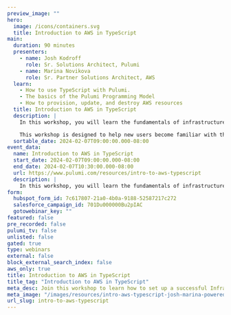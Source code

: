 ```yaml
---
preview_image: ""
hero:
  image: /icons/containers.svg
  title: Introduction to AWS in TypeScript
main:
  duration: 90 minutes
  presenters:
    - name: Josh Kodroff
      role: Sr. Solutions Architect, Pulumi
    - name: Marina Novikova
      role: Sr. Partner Solutions Architect, AWS
  learn:
    - How to use TypeScript with Pulumi.
    - The basics of the Pulumi Programming Model
    - How to provision, update, and destroy AWS resources
  title: Introduction to AWS in TypeScript
  description: |
    In this workshop, you will learn the fundamentals of infrastructure as code through guided exercises. You will be introduced to Pulumi, an infrastructure-as-code platform, where you can use familiar programming languages to provision modern cloud infrastructure.

    This workshop is designed to help new users become familiar with the core concepts needed to effectively deploy resources on AWS. We will guide you through the Pulumi platform with diagrams and a series of labs to help accelerate your cloud projects.
  sortable_date: 2024-02-07T09:00:00.000-08:00
event_data:
  name: Introduction to AWS in TypeScript
  start_date: 2024-02-07T09:00:00.000-08:00
  end_date: 2024-02-07T10:30:00.000-08:00
  url: https://www.pulumi.com/resources/intro-to-aws-typescript
  description: |
    In this workshop, you will learn the fundamentals of infrastructure as code through guided exercises. You will be introduced to Pulumi, an infrastructure-as-code platform, where you can use familiar programming languages to provision modern cloud infrastructure. This workshop is designed to help new users become familiar with the core concepts needed to effectively deploy resources on AWS. We will guide you through the Pulumi platform with diagrams and a series of labs to help accelerate your cloud projects.
form:
  hubspot_form_id: 7c617807-21a0-4b0a-9188-52587217c272
  salesforce_campaign_id: 701Du000000Bu2pIAC
  gotowebinar_key: ""
featured: false
pre_recorded: false
pulumi_tv: false
unlisted: false
gated: true
type: webinars
external: false
block_external_search_index: false
aws_only: true
title: Introduction to AWS in TypeScript
title_tag: "Introduction to AWS in TypeScript"
meta_desc: Join this workshop to learn how to set up a successful Infrastructure as Code in TypeScript to provision and manage AWS at scale, using Pulumi.
meta_image: "/images/resources/intro-aws-typescript-josh-marina-powered.png"
url_slug: intro-to-aws-typescript
---
```

